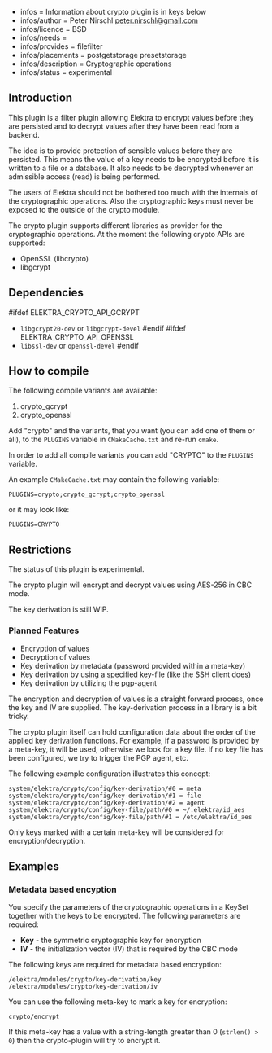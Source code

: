 - infos = Information about crypto plugin is in keys below
- infos/author = Peter Nirschl <peter.nirschl@gmail.com>
- infos/licence = BSD
- infos/needs = 
- infos/provides = filefilter
- infos/placements = postgetstorage presetstorage
- infos/description = Cryptographic operations
- infos/status = experimental

## Introduction ##

This plugin is a filter plugin allowing Elektra to encrypt values before they are
persisted and to decrypt values after they have been read from a backend.

The idea is to provide protection of sensible values before they are persisted.
This means the value of a key needs to be encrypted before it is written to a file or a database.
It also needs to be decrypted whenever an admissible access (read) is being performed.

The users of Elektra should not be bothered too much with the internals of the cryptographic operations.
Also the cryptographic keys must never be exposed to the outside of the crypto module.

The crypto plugin supports different libraries as provider for the cryptographic operations.
At the moment the following crypto APIs are supported:

- OpenSSL (libcrypto)
- libgcrypt

## Dependencies ##

#ifdef ELEKTRA_CRYPTO_API_GCRYPT
- `libgcrypt20-dev` or `libgcrypt-devel`
#endif
#ifdef ELEKTRA_CRYPTO_API_OPENSSL
- `libssl-dev` or `openssl-devel`
#endif

## How to compile ##

The following compile variants are available:

1. crypto_gcrypt
2. crypto_openssl

Add "crypto" and the variants, that you want (you can add one of them or all), to the `PLUGINS` variable in `CMakeCache.txt` and re-run `cmake`.

In order to add all compile variants you can add "CRYPTO" to the `PLUGINS` variable.

An example `CMakeCache.txt` may contain the following variable:

    PLUGINS=crypto;crypto_gcrypt;crypto_openssl

or it may look like:

    PLUGINS=CRYPTO

## Restrictions ##

The status of this plugin is experimental.

The crypto plugin will encrypt and decrypt values using AES-256 in CBC mode.

The key derivation is still WIP.

### Planned Features ###

- Encryption of values
- Decryption of values
- Key derivation by metadata (password provided within a meta-key)
- Key derivation by using a specified key-file (like the SSH client does)
- Key derivation by utilizing the pgp-agent

The encryption and decryption of values is a straight forward process, once the key and IV are supplied.
The key-derivation process in a library is a bit tricky.

The crypto plugin itself can hold configuration data about the order of the applied key derivation functions.
For example, if a password is provided by a meta-key, it will be used, otherwise we look for a key file.
If no key file has been configured, we try to trigger the PGP agent, etc.

The following example configuration illustrates this concept:

	system/elektra/crypto/config/key-derivation/#0 = meta
	system/elektra/crypto/config/key-derivation/#1 = file
	system/elektra/crypto/config/key-derivation/#2 = agent
	system/elektra/crypto/config/key-file/path/#0 = ~/.elektra/id_aes
	system/elektra/crypto/config/key-file/path/#1 = /etc/elektra/id_aes

Only keys marked with a certain meta-key will be considered for encryption/decryption.

## Examples ##

### Metadata based encyption ###

You specify the parameters of the cryptographic operations in a KeySet together with the keys to be encrypted.
The following parameters are required:

- **Key** - the symmetric cryptographic key for encryption
- **IV** - the initialization vector (IV) that is required by the CBC mode

The following keys are required for metadata based encryption:

	/elektra/modules/crypto/key-derivation/key
	/elektra/modules/crypto/key-derivation/iv

You can use the following meta-key to mark a key for encryption:

	crypto/encrypt

If this meta-key has a value with a string-length greater than 0 (``strlen() > 0``) then
the crypto-plugin will try to encrypt it.

